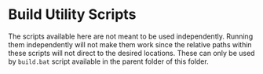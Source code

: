 # Build Utility Scripts #

The scripts available here are not meant to be used independently. Running them independently will not make them work since the relative paths within these scripts will not direct to the desired locations. These can only be used by `build.bat` script available in the parent folder of this folder.